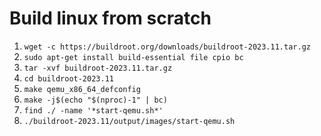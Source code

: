 # Build linux from scratch

1. `wget -c https://buildroot.org/downloads/buildroot-2023.11.tar.gz`
1. `sudo apt-get install build-essential file cpio bc`
1. `tar -xvf buildroot-2023.11.tar.gz `
1. `cd buildroot-2023.11`
1. `make qemu_x86_64_defconfig`
1. `make -j$(echo "$(nproc)-1" | bc)`
1. `find ./ -name '*start-qemu.sh*'`
1. `./buildroot-2023.11/output/images/start-qemu.sh `